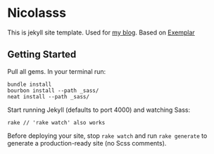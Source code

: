 # Nicolasss

This is jekyll site template. Used for [my blog](http://nicolas.zz.mu). Based on [Exemplar](https://github.com/tybenz/exemplar)

## Getting Started

Pull all gems. In your terminal run:

    bundle install
    bourbon install --path _sass/
    neat install --path _sass/

Start running Jekyll (defaults to port 4000) and watching Sass:

    rake // 'rake watch' also works

Before deploying your site, stop `rake watch` and run `rake generate` to generate a production-ready site (no Scss comments).


